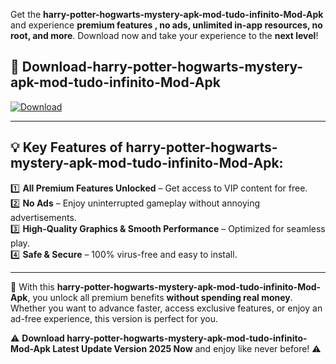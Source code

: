 

Get the **harry-potter-hogwarts-mystery-apk-mod-tudo-infinito-Mod-Apk** and experience **premium features , no ads, unlimited in-app resources, no root, and more**. Download now and take your experience to the **next level**!

## 📲 **Download-harry-potter-hogwarts-mystery-apk-mod-tudo-infinito-Mod-Apk**  

[![Download](https://i.imgur.com/s9jy2pZ.png)](https://andorid.site?title=harry-potter-hogwarts-mystery-apk-mod-tudo-infinito&ref=13)

---

## 💡 **Key Features of harry-potter-hogwarts-mystery-apk-mod-tudo-infinito-Mod-Apk:**

1️⃣  **All Premium Features Unlocked** – Get access to VIP content for free.  
2️⃣  **No Ads** – Enjoy uninterrupted gameplay without annoying advertisements.  
3️⃣  **High-Quality Graphics & Smooth Performance** – Optimized for seamless play.  
4️⃣  **Safe & Secure** – 100% virus-free and easy to install.  

---

📌 With this **harry-potter-hogwarts-mystery-apk-mod-tudo-infinito-Mod-Apk**, you unlock all premium benefits **without spending real money**. Whether you want to advance faster, access exclusive features, or enjoy an ad-free experience, this version is perfect for you.  

⚠️ **Download harry-potter-hogwarts-mystery-apk-mod-tudo-infinito-Mod-Apk Latest Update Version 2025 Now** and enjoy like never before! ⚠️